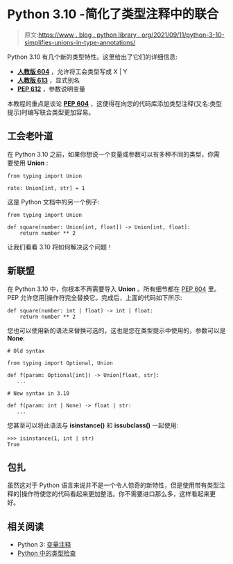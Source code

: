# Python 3.10 -简化了类型注释中的联合

> 原文:[https://www . blog . python library . org/2021/09/11/python-3-10-simplifies-unions-in-type-annotations/](https://www.blog.pythonlibrary.org/2021/09/11/python-3-10-simplifies-unions-in-type-annotations/)

Python 3.10 有几个新的类型特性。这里给出了它们的详细信息:

*   [**人教版 604**](https://www.python.org/dev/peps/pep-0604) ，允许将工会类型写成 X | Y
*   [**人教版 613**](https://www.python.org/dev/peps/pep-0613) ，显式别名
*   [**PEP 612**](https://www.python.org/dev/peps/pep-0612) ，参数说明变量

本教程的重点是谈论 [**PEP 604**](https://www.python.org/dev/peps/pep-0604) ，这使得在向您的代码库添加类型注释(又名:类型提示)时编写联合类型更加容易。

## 工会老叶道

在 Python 3.10 之前，如果你想说一个变量或参数可以有多种不同的类型，你需要使用 **Union** :

```
from typing import Union

rate: Union[int, str] = 1
```

这是 Python 文档中的另一个例子:

```
from typing import Union

def square(number: Union[int, float]) -> Union[int, float]:
    return number ** 2
```

让我们看看 3.10 将如何解决这个问题！

## 新联盟

在 Python 3.10 中，你根本不再需要导入 **Union** 。所有细节都在 [PEP 604](https://www.python.org/dev/peps/pep-0604/) 里。PEP 允许您用|操作符完全替换它。完成后，上面的代码如下所示:

```
def square(number: int | float) -> int | float:
    return number ** 2
```

您也可以使用新的语法来替换可选的，这也是您在类型提示中使用的，参数可以是**None**:

```
# Old syntax

from typing import Optional, Union

def f(param: Optional[int]) -> Union[float, str]:
   ...

# New syntax in 3.10

def f(param: int | None) -> float | str:
   ...
```

您甚至可以将此语法与 **isinstance()** 和 **issubclass()** 一起使用:

```
>>> isinstance(1, int | str)
True
```

## 包扎

虽然这对于 Python 语言来说并不是一个令人惊奇的新特性，但是使用带有类型注释的|操作符使您的代码看起来更加整洁。你不需要进口那么多，这样看起来更好。

## 相关阅读

*   Python 3: [变量注释](https://www.blog.pythonlibrary.org/2017/10/31/python-3-variable-annotations/)
*   [Python 中的类型检查](https://www.blog.pythonlibrary.org/2020/04/15/type-checking-in-python/)